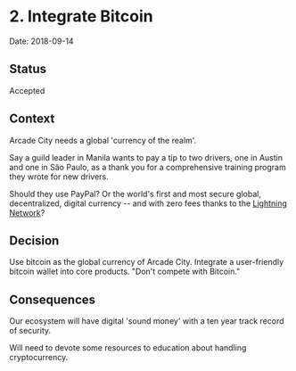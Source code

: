 # 2. Integrate Bitcoin

Date: 2018-09-14

## Status

Accepted

## Context

Arcade City needs a global 'currency of the realm'.

Say a guild leader in Manila wants to pay a tip to two drivers, one in Austin and one in São Paulo, as a thank  you for a comprehensive training program they wrote for new drivers.

Should they use PayPal? Or the world's first and most secure global, decentralized, digital currency -- and with zero fees thanks to the [Lightning Network](0003-integrate-lightning.md)?

## Decision

Use bitcoin as the global currency of Arcade City. Integrate a user-friendly bitcoin wallet into core products. "Don't compete with Bitcoin."

## Consequences

Our ecosystem will have digital 'sound money' with a ten year track record of security.

Will need to devote some resources to education about handling cryptocurrency.
